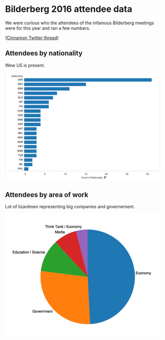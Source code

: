 # Bilderberg 2016 attendee data

We were curious who the attendees of the infamous Bilderberg meetings were for this year and ran a few numbers.

([Cinnamon Twitter thread](https://twitter.com/withcinnamoncom/status/740190725392982016))

## Attendees by nationality
Wew US is present.

![image](https://github.com/joshuadelange/bilderberg2016/blob/master/attendees%20by%20nationality.png?raw=true)

## Attendees by area of work
Lot of lizardmen representing big companies and governement.

![image](https://github.com/joshuadelange/bilderberg2016/blob/master/attendees%20by%20area.png?raw=true)
